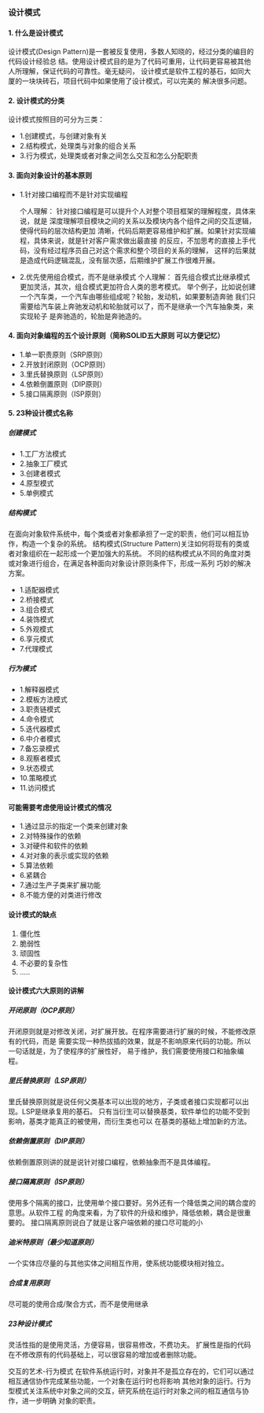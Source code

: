 ### 设计模式
#### 1. 什么是设计模式
设计模式(Design Pattern)是一套被反复使用，多数人知晓的，经过分类的编目的代码设计经验总
结。使用设计模式目的是为了代码可重用，让代码更容易被其他人所理解，保证代码的可靠性。毫无疑问，
设计模式是软件工程的基石，如同大厦的一块块砖石，项目代码中如果使用了设计模式，可以完美的
解决很多问题。

#### 2. 设计模式的分类
设计模式按照目的可分为三类：
- 1.创建模式，与创建对象有关
- 2.结构模式，处理类与对象的组合关系
- 3.行为模式，处理类或者对象之间怎么交互和怎么分配职责

#### 3. 面向对象设计的基本原则
- 1.针对接口编程而不是针对实现编程
  
  个人理解：
  针对接口编程是可以提升个人对整个项目框架的理解程度，具体来说，就是
  深度理解项目模块之间的关系以及模块内各个组件之间的交互逻辑，使得代码的层次结构更加
  清晰，代码后期更容易维护和扩展。如果针对实现编程，具体来说，就是针对客户需求做出最直接
  的反应，不加思考的直接上手代码，没有经过程序员自己对这个需求和整个项目的关系的理解，
  这样的后果就是造成代码逻辑混乱，没有层次感，后期维护扩展工作很难开展。
  
- 2.优先使用组合模式，而不是继承模式
  个人理解：
  首先组合模式比继承模式更加灵活，其次，组合模式更加符合人类的思考模式。
  举个例子，比如说创建一个汽车类，一个汽车由哪些组成呢？轮胎，发动机，如果要制造奔驰
  我们只需要给汽车装上奔驰发动机和轮胎就可以了，而不是继承一个汽车抽象类，来实现轮子
  是奔驰造的，轮胎是奔驰造的。      

#### 4. 面向对象编程的五个设计原则（简称SOLID五大原则 可以方便记忆）
- 1.单一职责原则（SRP原则）
- 2.开放封闭原则（OCP原则）
- 3.里氏替换原则（LSP原则）
- 4.依赖倒置原则（DIP原则）
- 5.接口隔离原则（ISP原则）

#### 5. 23种设计模式名称

##### 创建模式
- 1.工厂方法模式
- 2.抽象工厂模式
- 3.创建者模式
- 4.原型模式
- 5.单例模式

##### 结构模式

在面向对象软件系统中，每个类或者对象都承担了一定的职责，他们可以相互协作，构造一个复杂的系统。
结构模式(Structure Pattern)关注如何将现有的类或者对象组织在一起形成一个更加强大的系统。
不同的结构模式从不同的角度对类或对象进行组合，在满足各种面向对象设计原则条件下，形成一系列
巧妙的解决方案。

- 1.适配器模式
- 2.桥接模式
- 3.组合模式
- 4.装饰模式
- 5.外观模式
- 6.享元模式
- 7.代理模式

##### 行为模式
- 1.解释器模式
- 2.模板方法模式
- 3.职责链模式
- 4.命令模式
- 5.迭代器模式
- 6.中介者模式
- 7.备忘录模式
- 8.观察者模式
- 9.状态模式
- 10.策略模式
- 11.访问模式

#### 可能需要考虑使用设计模式的情况
- 1.通过显示的指定一个类来创建对象
- 2.对特殊操作的依赖
- 3.对硬件和软件的依赖
- 4.对对象的表示或实现的依赖
- 5.算法依赖
- 6.紧耦合
- 7.通过生产子类来扩展功能
- 8.不能方便的对类进行修改

#### 设计模式的缺点
1. 僵化性
2. 脆弱性
3. 顽固性
4. 不必要的复杂性
5. .....

#### 设计模式六大原则的讲解
##### 开闭原则（OCP原则）
开闭原则就是对修改关闭，对扩展开放。在程序需要进行扩展的时候，不能修改原有的代码，而是
需要实现一种热拔插的效果，就是不影响原来代码的功能。所以一句话就是，为了使程序的扩展性好，
易于维护，我们需要使用接口和抽象编程。

##### 里氏替换原则（LSP原则）
里氏替换原则就是说任何父类基本可以出现的地方，子类或者接口实现都可以出现。LSP是继承复用的基石。
只有当衍生可以替换基类，软件单位的功能不受到影响，基类才能真正的被使用，而衍生类也可以
在基类的基础上增加新的方法。

##### 依赖倒置原则（DIP原则）
依赖倒置原则讲的就是说针对接口编程，依赖抽象而不是具体编程。

##### 接口隔离原则（ISP原则）
使用多个隔离的接口，比使用单个接口要好。另外还有一个降低类之间的耦合度的意思。从软件工程
的角度来看，为了软件的升级和维护，降低依赖，耦合是很重要的。
接口隔离原则说白了就是让客户端依赖的接口尽可能的小


##### 迪米特原则（最少知道原则）
一个实体应尽量的与其他实体之间相互作用，使系统功能模块相对独立。

##### 合成复用原则
尽可能的使用合成/聚合方式，而不是使用继承

##### 23种设计模式

灵活性指的是使用灵活，方便容易，很容易修改，不费功夫。
扩展性是指的代码在不修改原有的代码基础上，可以很容易的增加或者删除功能。

交互的艺术-行为模式
在软件系统运行时，对象并不是孤立存在的，它们可以通过相互通信协作完成某些功能，一个对象在运行时也将影响
其他对象的运行。行为型模式关注系统中对象之间的交互，研究系统在运行时对象之间的相互通信与协作，进一步明确
对象的职责。